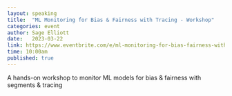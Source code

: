 ```yaml
---
layout: speaking
title:  "ML Monitoring for Bias & Fairness with Tracing - Workshop"
categories: event
author: Sage Elliott
date:   2023-03-22
link: https://www.eventbrite.com/e/ml-monitoring-for-bias-fairness-with-tracing-tickets-565636633397?aff=sage
time: 10:00am
published: true
---
```


A hands-on workshop to monitor ML models for bias & fairness with segments & tracing